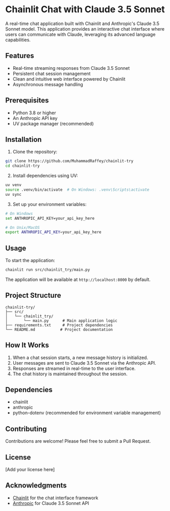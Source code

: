 # Chainlit Chat with Claude 3.5 Sonnet

A real-time chat application built with Chainlit and Anthropic's Claude 3.5 Sonnet model. This application provides an interactive chat interface where users can communicate with Claude, leveraging its advanced language capabilities.

## Features

- Real-time streaming responses from Claude 3.5 Sonnet
- Persistent chat session management
- Clean and intuitive web interface powered by Chainlit
- Asynchronous message handling

## Prerequisites

- Python 3.8 or higher
- An Anthropic API key
- UV package manager (recommended)

## Installation

1. Clone the repository:

```bash
git clone https://github.com/MuhammadRaffey/chainlit-try
cd chainlit-try
```

2. Install dependencies using UV:

```bash
uv venv
source .venv/bin/activate  # On Windows: .venv\Scripts\activate
uv sync
```

3. Set up your environment variables:

```bash
# On Windows
set ANTHROPIC_API_KEY=your_api_key_here

# On Unix/MacOS
export ANTHROPIC_API_KEY=your_api_key_here
```

## Usage

To start the application:

```bash
chainlit run src/chainlit_try/main.py
```

The application will be available at `http://localhost:8000` by default.

## Project Structure

```
chainlit-try/
├── src/
│   └── chainlit_try/
│       └── main.py      # Main application logic
├── requirements.txt     # Project dependencies
└── README.md           # Project documentation
```

## How It Works

1. When a chat session starts, a new message history is initialized.
2. User messages are sent to Claude 3.5 Sonnet via the Anthropic API.
3. Responses are streamed in real-time to the user interface.
4. The chat history is maintained throughout the session.

## Dependencies

- chainlit
- anthropic
- python-dotenv (recommended for environment variable management)

## Contributing

Contributions are welcome! Please feel free to submit a Pull Request.

## License

[Add your license here]

## Acknowledgments

- [Chainlit](https://github.com/Chainlit/chainlit) for the chat interface framework
- [Anthropic](https://www.anthropic.com/) for Claude 3.5 Sonnet API


